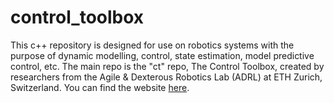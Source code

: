 control_toolbox
===============

This c++ repository is designed for use on robotics systems with the purpose of dynamic modelling, control, state estimation, model predictive control, etc. The main repo is the "ct" repo, The Control Toolbox, created by researchers from the Agile & Dexterous Robotics Lab (ADRL) at ETH Zurich, Switzerland. You can find the website [here](https://adrlab.bitbucket.io/ct/v2.3/ct_doc/doc/html/index.html).